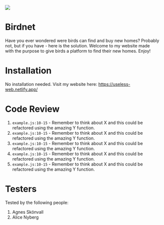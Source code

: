<img src="https://media.giphy.com/media/mCb6AyWahvL1bPUiXX/giphy-downsized.gif">

# Birdnet

Have you ever wondered were birds can find and buy new homes? Probably not, but if you have - here is the solution. Welcome to my website made with the purpose to give birds a platform to find their new homes. Enjoy! 

# Installation

No installation needed. Visit my website here: https://useless-web.netlify.app/

# Code Review

1. `example.js:10-15` - Remember to think about X and this could be refactored using the amazing Y function.
1. `example.js:10-15` - Remember to think about X and this could be refactored using the amazing Y function.
1. `example.js:10-15` - Remember to think about X and this could be refactored using the amazing Y function.
1. `example.js:10-15` - Remember to think about X and this could be refactored using the amazing Y function.
1. `example.js:10-15` - Remember to think about X and this could be refactored using the amazing Y function.

# Testers

Tested by the following people:

1. Agnes Skönvall
2. Alice Nyberg
